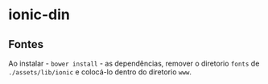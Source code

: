 # ionic-din

## Fontes

Ao instalar - `bower install` - as dependências, remover o diretorio `fonts` de `./assets/lib/ionic` e colocá-lo dentro do diretorio `www`.

